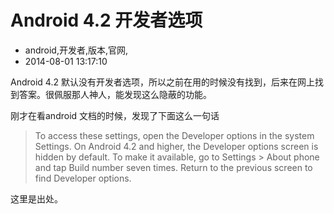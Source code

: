 # Android 4.2 开发者选项
- android,开发者,版本,官网,
- 2014-08-01 13:17:10


Android 4.2 默认没有开发者选项，所以之前在用的时候没有找到，后来在网上找到答案。很佩服那人神人，能发现这么隐蔽的功能。

刚才在看android 文档的时候，发现了下面这么一句话

> To access these settings, open the Developer options in the system Settings. On Android 4.2 and higher, the Developer options screen is hidden by default. To make it available, go to Settings &gt; About phone and tap Build number seven times. Return to the previous screen to find Developer options.

这里是出处。
